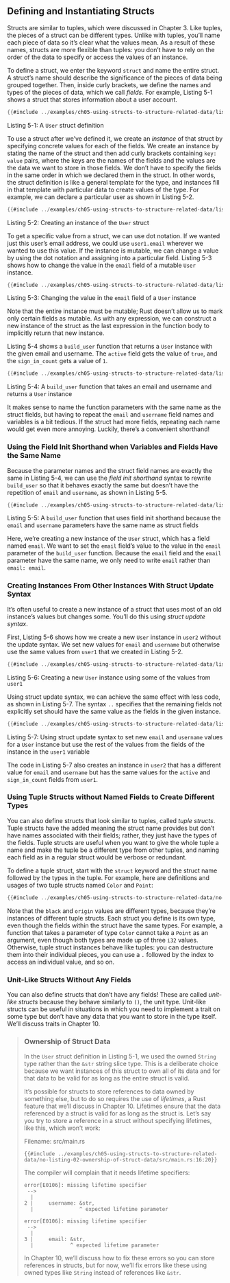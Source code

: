 ## Defining and Instantiating Structs

Structs are similar to tuples, which were discussed in Chapter 3. Like tuples,
the pieces of a struct can be different types. Unlike with tuples, you’ll name
each piece of data so it’s clear what the values mean. As a result of these
names, structs are more flexible than tuples: you don’t have to rely on the
order of the data to specify or access the values of an instance.

To define a struct, we enter the keyword `struct` and name the entire struct. A
struct’s name should describe the significance of the pieces of data being
grouped together. Then, inside curly brackets, we define the names and types of
the pieces of data, which we call *fields*. For example, Listing 5-1 shows a
struct that stores information about a user account.

```rust
{{#include ../examples/ch05-using-structs-to-structure-related-data/listing-05-01/src/main.rs:1:6}}
```

<span class="caption">Listing 5-1: A `User` struct definition</span>

To use a struct after we’ve defined it, we create an *instance* of that struct
by specifying concrete values for each of the fields. We create an instance by
stating the name of the struct and then add curly brackets containing `key:
value` pairs, where the keys are the names of the fields and the values are the
data we want to store in those fields. We don’t have to specify the fields in
the same order in which we declared them in the struct. In other words, the
struct definition is like a general template for the type, and instances fill
in that template with particular data to create values of the type. For
example, we can declare a particular user as shown in Listing 5-2.

```rust
{{#include ../examples/ch05-using-structs-to-structure-related-data/listing-05-02/src/main.rs:9:14}}
```

<span class="caption">Listing 5-2: Creating an instance of the `User`
struct</span>

To get a specific value from a struct, we can use dot notation. If we wanted
just this user’s email address, we could use `user1.email` wherever we wanted
to use this value. If the instance is mutable, we can change a value by using
the dot notation and assigning into a particular field. Listing 5-3 shows how
to change the value in the `email` field of a mutable `User` instance.

```rust
{{#include ../examples/ch05-using-structs-to-structure-related-data/listing-05-03/src/main.rs:9:16}}
```

<span class="caption">Listing 5-3: Changing the value in the `email` field of a
`User` instance</span>

Note that the entire instance must be mutable; Rust doesn’t allow us to mark
only certain fields as mutable. As with any expression, we can construct a new
instance of the struct as the last expression in the function body to
implicitly return that new instance.

Listing 5-4 shows a `build_user` function that returns a `User` instance with
the given email and username. The `active` field gets the value of `true`, and
the `sign_in_count` gets a value of `1`.

```rust
{{#include ../examples/ch05-using-structs-to-structure-related-data/listing-05-04/src/main.rs:8:15}}
```

<span class="caption">Listing 5-4: A `build_user` function that takes an email
and username and returns a `User` instance</span>

It makes sense to name the function parameters with the same name as the struct
fields, but having to repeat the `email` and `username` field names and
variables is a bit tedious. If the struct had more fields, repeating each name
would get even more annoying. Luckily, there’s a convenient shorthand!

### Using the Field Init Shorthand when Variables and Fields Have the Same Name

Because the parameter names and the struct field names are exactly the same in
Listing 5-4, we can use the *field init shorthand* syntax to rewrite
`build_user` so that it behaves exactly the same but doesn’t have the
repetition of `email` and `username`, as shown in Listing 5-5.

```rust
{{#include ../examples/ch05-using-structs-to-structure-related-data/listing-05-05/src/main.rs:8:15}}
```

<span class="caption">Listing 5-5: A `build_user` function that uses field init
shorthand because the `email` and `username` parameters have the same name as
struct fields</span>

Here, we’re creating a new instance of the `User` struct, which has a field
named `email`. We want to set the `email` field’s value to the value in the
`email` parameter of the `build_user` function. Because the `email` field and
the `email` parameter have the same name, we only need to write `email` rather
than `email: email`.

### Creating Instances From Other Instances With Struct Update Syntax

It’s often useful to create a new instance of a struct that uses most of an old
instance’s values but changes some. You’ll do this using *struct update syntax*.

First, Listing 5-6 shows how we create a new `User` instance in `user2` without
the update syntax. We set new values for `email` and `username` but otherwise
use the same values from `user1` that we created in Listing 5-2.

```rust
{{#include ../examples/ch05-using-structs-to-structure-related-data/listing-05-06/src/main.rs:16:21}}
```

<span class="caption">Listing 5-6: Creating a new `User` instance using some of
the values from `user1`</span>

Using struct update syntax, we can achieve the same effect with less code, as
shown in Listing 5-7. The syntax `..` specifies that the remaining fields not
explicitly set should have the same value as the fields in the given instance.

```rust
{{#include ../examples/ch05-using-structs-to-structure-related-data/listing-05-07/src/main.rs:16:20}}
```

<span class="caption">Listing 5-7: Using struct update syntax to set new
`email` and `username` values for a `User` instance but use the rest of the
values from the fields of the instance in the `user1` variable</span>

The code in Listing 5-7 also creates an instance in `user2` that has a
different value for `email` and `username` but has the same values for the
`active` and `sign_in_count` fields from `user1`.

### Using Tuple Structs without Named Fields to Create Different Types

You can also define structs that look similar to tuples, called *tuple
structs*. Tuple structs have the added meaning the struct name provides but
don’t have names associated with their fields; rather, they just have the types
of the fields. Tuple structs are useful when you want to give the whole tuple a
name and make the tuple be a different type from other tuples, and naming each
field as in a regular struct would be verbose or redundant.

To define a tuple struct, start with the `struct` keyword and the struct name
followed by the types in the tuple. For example, here are definitions and
usages of two tuple structs named `Color` and `Point`:

```rust
{{#include ../examples/ch05-using-structs-to-structure-related-data/no-listing-01-tuple-structs/src/main.rs:2:6}}
```

Note that the `black` and `origin` values are different types, because they’re
instances of different tuple structs. Each struct you define is its own type,
even though the fields within the struct have the same types. For example, a
function that takes a parameter of type `Color` cannot take a `Point` as an
argument, even though both types are made up of three `i32` values. Otherwise,
tuple struct instances behave like tuples: you can destructure them into their
individual pieces, you can use a `.` followed by the index to access an
individual value, and so on.

### Unit-Like Structs Without Any Fields

You can also define structs that don’t have any fields! These are called
*unit-like structs* because they behave similarly to `()`, the unit type.
Unit-like structs can be useful in situations in which you need to implement a
trait on some type but don’t have any data that you want to store in the type
itself. We’ll discuss traits in Chapter 10.

> ### Ownership of Struct Data
>
> In the `User` struct definition in Listing 5-1, we used the owned `String`
> type rather than the `&str` string slice type. This is a deliberate choice
> because we want instances of this struct to own all of its data and for that
> data to be valid for as long as the entire struct is valid.
>
> It’s possible for structs to store references to data owned by something else,
> but to do so requires the use of *lifetimes*, a Rust feature that we’ll
> discuss in Chapter 10. Lifetimes ensure that the data referenced by a struct
> is valid for as long as the struct is. Let’s say you try to store a reference
> in a struct without specifying lifetimes, like this, which won’t work:
>
> <span class="filename">Filename: src/main.rs</span>
>
> ```rust,ignore,does_not_compile
> {{#include ../examples/ch05-using-structs-to-structure-related-data/no-listing-02-ownership-of-struct-data/src/main.rs:16:20}}
> ```
>
> The compiler will complain that it needs lifetime specifiers:
>
> ```text
> error[E0106]: missing lifetime specifier
>  -->
>   |
> 2 |     username: &str,
>   |               ^ expected lifetime parameter
>
> error[E0106]: missing lifetime specifier
>  -->
>   |
> 3 |     email: &str,
>   |            ^ expected lifetime parameter
> ```
>
> In Chapter 10, we’ll discuss how to fix these errors so you can store
> references in structs, but for now, we’ll fix errors like these using owned
> types like `String` instead of references like `&str`.
